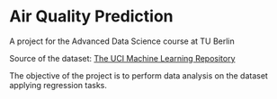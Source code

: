 # Air Quality Prediction

A project for the Advanced Data Science course at TU Berlin

Source of the dataset: [The UCI Machine Learning Repository](http://archive.ics.uci.edu/ml/datasets/Air+Quality)

The objective of the project is to perform data analysis on the dataset applying regression tasks.
